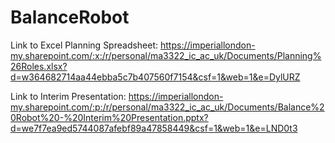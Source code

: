 # BalanceRobot


Link to Excel Planning Spreadsheet: https://imperiallondon-my.sharepoint.com/:x:/r/personal/ma3322_ic_ac_uk/Documents/Planning%26Roles.xlsx?d=w364682714aa44ebba5c7b407560f7154&csf=1&web=1&e=DylURZ


Link to Interim Presentation: https://imperiallondon-my.sharepoint.com/:p:/r/personal/ma3322_ic_ac_uk/Documents/Balance%20Robot%20-%20Interim%20Presentation.pptx?d=we7f7ea9ed5744087afebf89a47858449&csf=1&web=1&e=LND0t3

